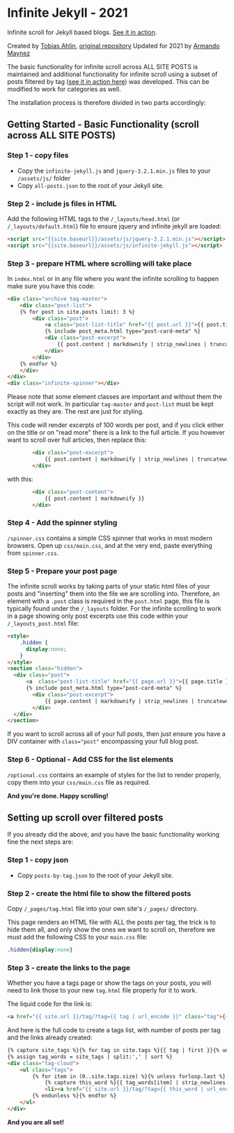 Infinite Jekyll - 2021
===============

Infinite scroll for Jekyll based blogs. [See it in action](https://the-mvm.github.io/archive/).

Created by [Tobias Ahlin](https://github.com/tobiasahlin), [original repository](https://github.com/tobiasahlin/infinite-jekyll)
Updated for 2021 by [Armando Maynez](https://github.com/amaynez)

The basic functionality for infinite scroll across ALL SITE POSTS is maintained and additional functionality for infinite scroll using a subset of posts filtered by tag ([see it in action here](https://the-mvm.github.io/tag/?tag=Coding)) was developed. This can be modified to work for categories as well.

The installation process is therefore divided in two parts accordingly:

## Getting Started - Basic Functionality (scroll across ALL SITE POSTS)

### Step 1 - copy files
- Copy the `infinite-jekyll.js` and `jquery-3.2.1.min.js` files to your `/assets/js/` folder
- Copy `all-posts.json` to the root of your Jekyll site.

### Step 2 - include js files in HTML
Add the following HTML tags to the `/_layouts/head.html` (or `/_layouts/default.html`) file to ensure jquery and infinite jekyll are loaded:
```html
<script src="{{site.baseurl}}/assets/js/jquery-3.2.1.min.js"></script>
<script src="{{site.baseurl}}/assets/js/infinite-jekyll.js"></script>
```

### Step 3 - prepare HTML where scrolling will take place

In `index.html` or in any file where you want the infinite scrolling to happen make sure you have this code:

```html
<div class="archive tag-master">
	<div class="post-list">
	{% for post in site.posts limit: 3 %}
		<div class="post">
			<a class="post-list-title" href="{{ post.url }}">{{ post.title }}</a>
			{% include post_meta.html type="post-card-meta" %}
			<div class="post-excerpt">
				{{ post.content | markdownify | strip_newlines | truncatewords: 100 }}<a class="read-more" href="{{ post.url }}"> read more</a>
			</div>
		</div>
	{% endfor %}
	</div>
</div>
<div class="infinite-spinner"></div>
```
Please note that some element classes are important and without them the script will not work. In particular `tag-master` and  `post-list` must be kept exactly as they are. The rest are just for styling.

This code will render excerpts of 100 words per post, and if you click either on the title or on "read more" there is a link to the full article. If you however want to scroll over full articles, then replace this:
```html
        <div class="post-excerpt">
            {{ post.content | markdownify | strip_newlines | truncatewords: 100 }}<a class="read-more" href="{{ post.url }}"> read more</a>
        </div>
```
with this:
```html
        <div class="post-content">
            {{ post.content | markdownify }}
        </div>
```

### Step 4 - Add the spinner styling

`/spinner.css` contains a simple CSS spinner that works in most modern browsers. Open up `css/main.css`, and at the very end, paste everything from `spinner.css`. 

### Step 5 - Prepare your post page
The infinite scroll works by taking parts of your static html files of your posts and "inserting" them into the file we are scrolling into. Therefore, an element with a `.post` class is required in the `post.html` page, this file is typically found under the `/_layouts` folder. For the infinite scrolling to work in a page showing only post excerpts use this code within your `/_layouts_post.html` file:
```html
<style>
    .hidden {
      display:none;
    }
</style>
<section class="hidden">
  <div class="post">
      <a  class="post-list-title" href="{{ page.url }}">{{ page.title }}</a>
      {% include post_meta.html type="post-card-meta" %}
        <div class="post-excerpt">
            {{ page.content | markdownify | strip_newlines | truncatewords: 100 }}<a class="read-more" href="{{ page.url }}"> read more</a>
        </div>
  </div>
</section>
```
If you want to scroll across all of your full posts, then just ensure you have a DIV container with `class="post"` encompassing your full blog post.

### Step 6 - Optional - Add CSS for the list elements
`/optional.css` contains an example of styles for the list to render properly, copy them into your `css/main.css` file as required.

**And you're done. Happy scrolling!**

## Setting up scroll over filtered posts

If you already did the above, and you have the basic functionality working fine the next steps are:

### Step 1 - copy json
- Copy `posts-by-tag.json` to the root of your Jekyll site.

### Step 2 - create the html file to show the filtered posts
Copy `/_pages/tag.html` file into your own site's `/_pages/` directory.

This page renders an HTML file with ALL the posts per tag, the trick is to hide them all, and only show the ones we want to scroll on, therefore we must add the following CSS to your `main.css` file:
```css
.hidden{display:none}
```

### Step 3 - create the links to the page
Whether you have a tags page or show the tags on your posts, you will need to link those to your new `tag.html` file properly for it to work.

The liquid code for the link is:
```html
<a href="{{ site.url }}/tag/?tag={{ tag | url_encode }}" class="tag">{{ tag }}</a>
```
And here is the full code to create a tags list, with number of posts per tag and the links already created:
```html
{% capture site_tags %}{% for tag in site.tags %}{{ tag | first }}{% unless forloop.last %},{% endunless %}{% endfor %}{% endcapture %}
{% assign tag_words = site_tags | split:',' | sort %}
<div class="tag-cloud">
    <ul class="tags">
        {% for item in (0..site.tags.size) %}{% unless forloop.last %}
            {% capture this_word %}{{ tag_words[item] | strip_newlines }}{% endcapture %}
            <li><a href="{{ site.url }}/tag/?tag={{ this_word | url_encode }}" class="tag">{{ this_word }} <span>({{ site.tags[this_word].size }})</span></a></li>
        {% endunless %}{% endfor %}
    </ul>
</div>
```
**And you are all set!**
